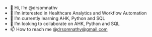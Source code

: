 - 👋 Hi, I’m @drsomnathv
- 👀 I’m interested in Healthcare Analytics and Workflow Automation
- 🌱 I’m currently learning AHK, Python and SQL
- 💞️ I’m looking to collaborate on AHK, Python and SQL
- 📫 How to reach me @drsomnathv@gmail.com

<!---
drsomnathv/drsomnathv is a ✨ special ✨ repository because its `README.md` (this file) appears on your GitHub profile.
You can click the Preview link to take a look at your changes.
--->
